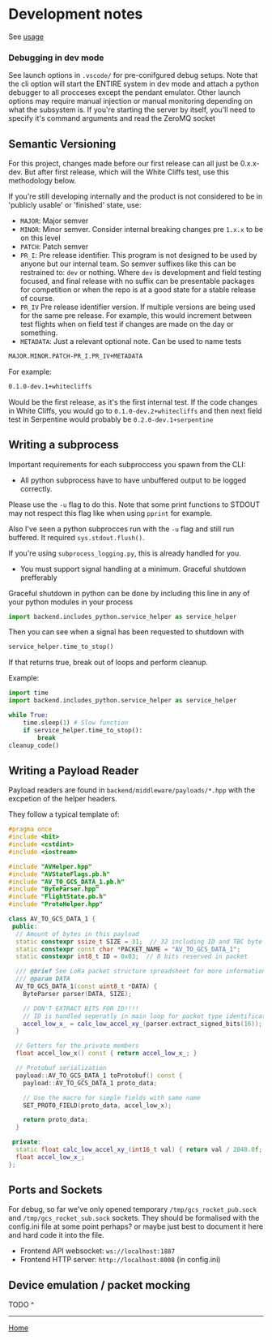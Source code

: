 
# Development notes

See [usage](./usage.md)

### Debugging in dev mode

See launch options in `.vscode/` for pre-conifgured debug setups. Note that the cli option will start the ENTIRE system in dev mode and attach a python debugger to all procceses except the pendant emulator. Other launch options may require manual injection or manual monitoring depending on what the subsystem is. If you're starting the server by itself, you'll need to specify it's command arguments and read the ZeroMQ socket

## Semantic Versioning

For this project, changes made before our first release can all just be 0.x.x-dev. But after first release, which will the White Cliffs test, use this methodology below.

If you're still developing internally and the product is not considered to be in 'publicly usable' or 'finished' state, use:

- `MAJOR`: Major semver 
- `MINOR`: Minor semver. Consider internal breaking changes pre `1.x.x` to be on this level
- `PATCH`: Patch semver
- `PR_I`: Pre release identifier. This program is not designed to be used by anyone but our internal team. So semver suffixes like this can be restrained to: `dev` or nothing. Where `dev` is development and field testing focused, and final release with no suffix can be presentable packages for competition or when the repo is at a good state for a stable release of course.
- `PR_IV` Pre release identifier version. If multiple versions are being used for the same pre release. For example, this would increment between test flights when on field test if changes are made on the day or something.
- `METADATA`: Just a relevant optional note. Can be used to name tests

```txt
MAJOR.MINOR.PATCH-PR_I.PR_IV+METADATA
```

For example:

```txt
0.1.0-dev.1+whitecliffs
```

Would be the first release, as it's the first internal test. If the code changes in White Cliffs, you would go to `0.1.0-dev.2+whitecliffs` and then next field test in Serpentine would probably be `0.2.0-dev.1+serpentine`


## Writing a subprocess

Important requirements for each subproccess you spawn from the CLI:

- All python subprocess have to have unbuffered output to be logged correctly. 

Please use the `-u` flag to do this. Note that some print functions to STDOUT may not respect this flag like when using `pprint` for example. 

Also I've seen a python subprocces run with the `-u` flag and still run buffered. It required `sys.stdout.flush()`.

If you're using `subprocess_logging.py`, this is already handled for you.

- You must support signal handling at a minimum. Graceful shutdown prefferably

Graceful shutdown in python can be done by including this line in any of your python modules in your process

```python
import backend.includes_python.service_helper as service_helper
```

Then you can see when a signal has been requested to shutdown with

```python
service_helper.time_to_stop()
```

If that returns true, break out of loops and perform cleanup.

Example:

```python
import time
import backend.includes_python.service_helper as service_helper

while True:
    time.sleep(1) # Slow function
    if service_helper.time_to_stop():
        break
cleanup_code()
```


## Writing a Payload Reader

Payload readers are found in `backend/middleware/payloads/*.hpp` with the excpetion of the helper headers. 

They follow a typical template of:

```cpp
#pragma once
#include <bit>
#include <cstdint>
#include <iostream>

#include "AVHelper.hpp"
#include "AVStateFlags.pb.h"
#include "AV_TO_GCS_DATA_1.pb.h"
#include "ByteParser.hpp"
#include "FlightState.pb.h"
#include "ProtoHelper.hpp"

class AV_TO_GCS_DATA_1 {
 public:
  // Amount of bytes in this payload
  static constexpr ssize_t SIZE = 31;  // 32 including ID and TBC byte
  static constexpr const char *PACKET_NAME = "AV_TO_GCS_DATA_1";
  static constexpr int8_t ID = 0x03;  // 8 bits reserved in packet

  /// @brief See LoRa packet structure spreadsheet for more information.
  /// @param DATA
  AV_TO_GCS_DATA_1(const uint8_t *DATA) {
    ByteParser parser(DATA, SIZE);

    // DON'T EXTRACT BITS FOR ID!!!!
    // ID is handled seperatly in main loop for packet type identification
    accel_low_x_ = calc_low_accel_xy_(parser.extract_signed_bits(16));
  }

  // Getters for the private members
  float accel_low_x() const { return accel_low_x_; }

  // Protobuf serialization
  payload::AV_TO_GCS_DATA_1 toProtobuf() const {
    payload::AV_TO_GCS_DATA_1 proto_data;

    // Use the macro for simple fields with same name
    SET_PROTO_FIELD(proto_data, accel_low_x);

    return proto_data;
  }

 private:
  static float calc_low_accel_xy_(int16_t val) { return val / 2048.0f; }
  float accel_low_x_;
};
```

## Ports and Sockets

For debug, so far we've only opened temporary `/tmp/gcs_rocket_pub.sock` and `/tmp/gcs_rocket_sub.sock` sockets. They should be formalised with the config.ini file at some point perhaps? or maybe just best to document it here and hard code it into the file. 

- Frontend API websocket: `ws://localhost:1887`
- Frontend HTTP server: `http://localhost:8008` (in config.ini)

## Device emulation / packet mocking

TODO ^

---

[Home](../README.md)
